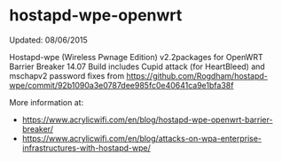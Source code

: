 # hostapd-wpe-openwrt
Updated: 08/06/2015 

Hostapd-wpe (Wireless Pwnage Edition) v2.2packages for OpenWRT Barrier Breaker 14.07
Build includes Cupid attack (for HeartBleed) and mschapv2 password fixes from https://github.com/Rogdham/hostapd-wpe/commit/92b1090a3e0787dee985fc0e40641ca9e1bfa38f

More information at:
- https://www.acrylicwifi.com/en/blog/hostapd-wpe-openwrt-barrier-breaker/
- https://www.acrylicwifi.com/en/blog/attacks-on-wpa-enterprise-infrastructures-with-hostapd-wpe/
